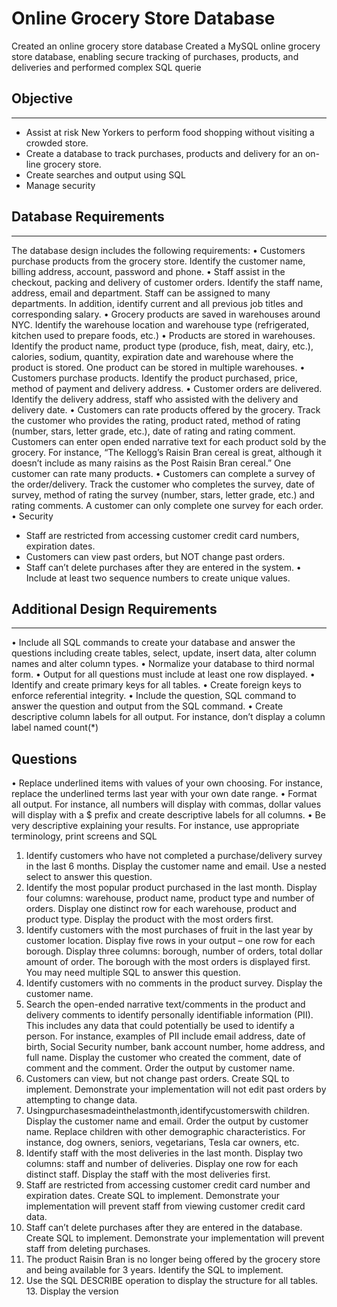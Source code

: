 # Online Grocery Store Database
Created an online grocery store database Created a MySQL online grocery store database, enabling secure tracking of purchases, products, and deliveries and performed complex SQL querie

## Objective
----------
- Assist at risk New Yorkers to perform food shopping without visiting a crowded store.
- Create a database to track purchases, products and delivery for an on- line grocery store.
- Create searches and output using SQL
- Manage security

## Database Requirements 
----------
The database design includes the following requirements:
• Customers purchase products from the grocery store. Identify the customer name, billing address, account, password and phone.
• Staff assist in the checkout, packing and delivery of customer orders. Identify the staff name, address, email and department. Staff can be assigned to many departments. In addition, identify current and all previous job titles and corresponding salary.
• Grocery products are saved in warehouses around NYC. Identify the warehouse location and warehouse type (refrigerated, kitchen used to prepare foods, etc.)
• Products are stored in warehouses. Identify the product name, product type (produce, fish, meat, dairy, etc.), calories, sodium, quantity, expiration date and warehouse where the product is stored. One product can be stored in multiple warehouses.
• Customers purchase products. Identify the product purchased, price, method of payment and delivery address.
• Customer orders are delivered. Identify the delivery address, staff who assisted with the delivery and delivery date.
• Customers can rate products offered by the grocery. Track the customer who provides the rating, product rated, method of rating (number, stars, letter grade, etc.), date of rating and rating comment. Customers can enter open ended narrative text for each product sold by the grocery. For instance, “The Kellogg’s Raisin Bran cereal is great, although it doesn’t include as many raisins as the Post Raisin Bran cereal.” One customer can rate many products.
• Customers can complete a survey of the order/delivery. Track the customer who completes the survey, date of survey, method of rating the survey (number, stars, letter grade, etc.) and rating comments. A customer can only complete one survey for each order.
• Security
 - Staff are restricted from accessing customer credit card numbers, expiration dates.
 - Customers can view past orders, but NOT change past orders.
 - Staff can’t delete purchases after they are entered in the system.
• Include at least two sequence numbers to create unique values.

## Additional Design Requirements 
----------
• Include all SQL commands to create your database and answer the questions including create tables, select, update, insert data, alter column names and alter column types.
• Normalize your database to third normal form.
• Output for all questions must include at least one row displayed.
• Identify and create primary keys for all tables.
• Create foreign keys to enforce referential integrity.
• Include the question, SQL command to answer the question and output from the SQL command.
• Create descriptive column labels for all output. For instance, don’t display a column label named count(*)

## Questions
• Replace underlined items with values of your own choosing. For instance, replace the underlined terms last year with your own date range.
• Format all output. For instance, all numbers will display with commas, dollar values will display with a $ prefix and create descriptive labels for all columns.
• Be very descriptive explaining your results. For instance, use appropriate terminology, print screens and SQL
1. Identify customers who have not completed a purchase/delivery survey in the last 6 months. Display the customer name and email. Use a nested select to answer this question.
2. Identify the most popular product purchased in the last month. Display four columns: warehouse, product name, product type and number of orders. Display one distinct row for each warehouse, product and product type. Display the product with the most orders first.
3. Identify customers with the most purchases of fruit in the last year by customer location. Display five rows in your output – one row for each borough. Display three columns: borough, number of orders, total dollar amount of order. The borough with the most orders is displayed first. You may need multiple SQL to answer this question.
4. Identify customers with no comments in the product survey. Display the customer name.
5. Search the open-ended narrative text/comments in the product and delivery comments to identify personally identifiable information (PII). This includes any data that could potentially be used to identify a person. For instance, examples of PII include email address, date of birth, Social Security number, bank account number, home address, and full name. Display the customer who created the comment, date of comment and the comment. Order the output by customer name.
6. Customers can view, but not change past orders. Create SQL to implement. Demonstrate your implementation will not edit past orders by attempting to change data.
7. Usingpurchasesmadeinthelastmonth,identifycustomerswith children. Display the customer name and email. Order the output by customer name. Replace children with other demographic characteristics. For instance, dog owners, seniors, vegetarians, Tesla car owners, etc.
8. Identify staff with the most deliveries in the last month. Display two columns: staff and number of deliveries. Display one row for each distinct staff. Display the staff with the most deliveries first.
9. Staff are restricted from accessing customer credit card number and expiration dates. Create SQL to implement. Demonstrate your implementation will prevent staff from viewing customer credit card data.
10. Staff can’t delete purchases after they are entered in the database. Create SQL to implement. Demonstrate your implementation will prevent staff from deleting purchases.     
11. The product Raisin Bran is no longer being offered by the grocery store and being available for 3 years. Identify the SQL to implement.
12. Use the SQL DESCRIBE operation to display the structure for all tables. 13. Display the version 
